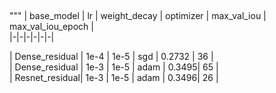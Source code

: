 ##

"""
| base_model | lr | weight_decay | optimizer | max_val_iou | max_val_iou_epoch |  
|-|-|-|-|-|-|
     
| Dense_residual | 1e-4 | 1e-5 | sgd | 0.2732 | 36 |    
| Dense_residual | 1e-3 | 1e-5 | adam | 0.3495| 65 |      
| Resnet_residual| 1e-3 | 1e-5 | adam | 0.3496| 26 |    